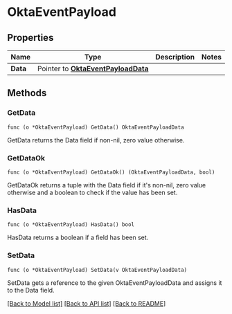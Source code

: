 # OktaEventPayload

## Properties

Name | Type | Description | Notes
------------ | ------------- | ------------- | -------------
**Data** | Pointer to [**OktaEventPayloadData**](OktaEventPayloadData.md) |  | 

## Methods

### GetData

`func (o *OktaEventPayload) GetData() OktaEventPayloadData`

GetData returns the Data field if non-nil, zero value otherwise.

### GetDataOk

`func (o *OktaEventPayload) GetDataOk() (OktaEventPayloadData, bool)`

GetDataOk returns a tuple with the Data field if it's non-nil, zero value otherwise
and a boolean to check if the value has been set.

### HasData

`func (o *OktaEventPayload) HasData() bool`

HasData returns a boolean if a field has been set.

### SetData

`func (o *OktaEventPayload) SetData(v OktaEventPayloadData)`

SetData gets a reference to the given OktaEventPayloadData and assigns it to the Data field.


[[Back to Model list]](../README.md#documentation-for-models) [[Back to API list]](../README.md#documentation-for-api-endpoints) [[Back to README]](../README.md)


